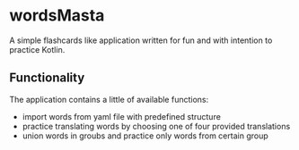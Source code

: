 # wordsMasta
A simple flashcards like application written for fun and with intention to practice Kotlin.

## Functionality
The application contains a little of available functions:
- import words from yaml file with predefined structure
- practice translating words by choosing one of four provided translations
- union words in groubs and practice only words from certain group
